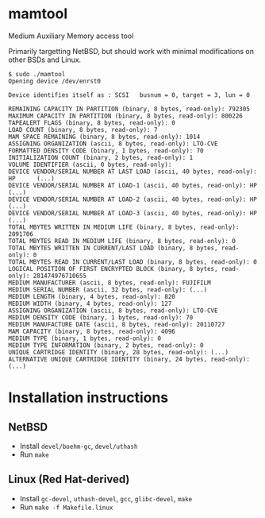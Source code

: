 # mamtool
Medium Auxiliary Memory access tool

Primarily targetting NetBSD, but should work with minimal modifications on other BSDs and Linux.

```
$ sudo ./mamtool
Opening device /dev/enrst0

Device identifies itself as : SCSI   busnum = 0, target = 3, lun = 0

REMAINING CAPACITY IN PARTITION (binary, 8 bytes, read-only): 792305
MAXIMUM CAPACITY IN PARTITION (binary, 8 bytes, read-only): 800226
TAPEALERT FLAGS (binary, 8 bytes, read-only): 0
LOAD COUNT (binary, 8 bytes, read-only): 7
MAM SPACE REMAINING (binary, 8 bytes, read-only): 1014
ASSIGNING ORGANIZATION (ascii, 8 bytes, read-only): LTO-CVE 
FORMATTED DENSITY CODE (binary, 1 bytes, read-only): 70
INITIALIZATION COUNT (binary, 2 bytes, read-only): 1
VOLUME IDENTIFIER (ascii, 0 bytes, read-only): 
DEVICE VENDOR/SERIAL NUMBER AT LAST LOAD (ascii, 40 bytes, read-only): HP      (...)
DEVICE VENDOR/SERIAL NUMBER AT LOAD-1 (ascii, 40 bytes, read-only): HP      (...)
DEVICE VENDOR/SERIAL NUMBER AT LOAD-2 (ascii, 40 bytes, read-only): HP      (...)
DEVICE VENDOR/SERIAL NUMBER AT LOAD-3 (ascii, 40 bytes, read-only): HP      (...)
TOTAL MBYTES WRITTEN IN MEDIUM LIFE (binary, 8 bytes, read-only): 2091706
TOTAL MBYTES READ IN MEDIUM LIFE (binary, 8 bytes, read-only): 0
TOTAL MBYTES WRITTEN IN CURRENT/LAST LOAD (binary, 8 bytes, read-only): 0
TOTAL MBYTES READ IN CURRENT/LAST LOAD (binary, 8 bytes, read-only): 0
LOGICAL POSITION OF FIRST ENCRYPTED BLOCK (binary, 8 bytes, read-only): 281474976710655
MEDIUM MANUFACTURER (ascii, 8 bytes, read-only): FUJIFILM
MEDIUM SERIAL NUMBER (ascii, 32 bytes, read-only): (...)
MEDIUM LENGTH (binary, 4 bytes, read-only): 820
MEDIUM WIDTH (binary, 4 bytes, read-only): 127
ASSIGNING ORGANIZATION (ascii, 8 bytes, read-only): LTO-CVE 
MEDIUM DENSITY CODE (binary, 1 bytes, read-only): 70
MEDIUM MANUFACTURE DATE (ascii, 8 bytes, read-only): 20110727
MAM CAPACITY (binary, 8 bytes, read-only): 4096
MEDIUM TYPE (binary, 1 bytes, read-only): 0
MEDIUM TYPE INFORMATION (binary, 2 bytes, read-only): 0
UNIQUE CARTRIDGE IDENTITY (binary, 28 bytes, read-only): (...)
ALTERNATIVE UNIQUE CARTRIDGE IDENTITY (binary, 24 bytes, read-only): (...)
```

# Installation instructions

## NetBSD
- Install `devel/boehm-gc`, `devel/uthash`
- Run `make`

## Linux (Red Hat-derived)
- Install `gc-devel`, `uthash-devel`, `gcc`, `glibc-devel`, `make`
- Run `make -f Makefile.linux`
